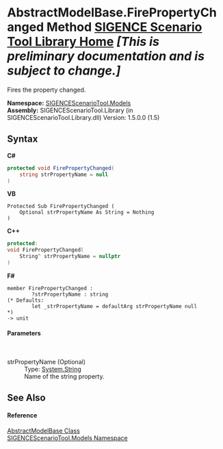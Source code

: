 # AbstractModelBase.FirePropertyChanged Method <a href="https://github.com/ObiWanLansi/SIGENCE-Scenario-Tool">SIGENCE Scenario Tool Library Home</a> _**\[This is preliminary documentation and is subject to change.\]**_

Fires the property changed.

**Namespace:**&nbsp;<a href="f93b21e6-e11a-5c2f-6a3f-e615945fd019.md">SIGENCEScenarioTool.Models</a><br />**Assembly:**&nbsp;SIGENCEScenarioTool.Library (in SIGENCEScenarioTool.Library.dll) Version: 1.5.0.0 (1.5)

## Syntax

**C#**<br />
``` C#
protected void FirePropertyChanged(
	string strPropertyName = null
)
```

**VB**<br />
``` VB
Protected Sub FirePropertyChanged ( 
	Optional strPropertyName As String = Nothing
)
```

**C++**<br />
``` C++
protected:
void FirePropertyChanged(
	String^ strPropertyName = nullptr
)
```

**F#**<br />
``` F#
member FirePropertyChanged : 
        ?strPropertyName : string 
(* Defaults:
        let _strPropertyName = defaultArg strPropertyName null
*)
-> unit 

```


#### Parameters
&nbsp;<dl><dt>strPropertyName (Optional)</dt><dd>Type: <a href="http://msdn2.microsoft.com/en-us/library/s1wwdcbf" target="_blank">System.String</a><br />Name of the string property.</dd></dl>

## See Also


#### Reference
<a href="afc9b6f6-79da-8391-64bf-053121d53761.md">AbstractModelBase Class</a><br /><a href="f93b21e6-e11a-5c2f-6a3f-e615945fd019.md">SIGENCEScenarioTool.Models Namespace</a><br />